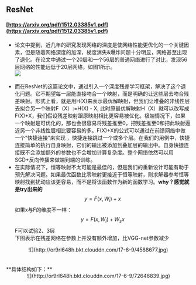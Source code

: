 ## ResNet
#### [https://arxiv.org/pdf/1512.03385v1.pdf](https://arxiv.org/pdf/1512.03385v1.pdf)
* 论文中提到，近几年的研究发现网络的深度是使网络性能更优化的一个关键因素，但是随着网络深度的加深，梯度消失&爆炸问题十分明显，网络甚至出现了退化。在论文中通过一个20层和一个56层的普通网络进行了对比，发现56层网络的性能远低于20层网络，如图1所示。</br>
![](http://or9rl648h.bkt.clouddn.com/17-6-9/15370595.jpg)
<script type="text/javascript" src="http://cdn.mathjax.org/mathjax/latest/MathJax.js?config=default"></script>
* 而在ResNet的这篇论文中，通过引入一个深度残差学习框架，解决了这个退化问题。它不期望每一层能直接吻合一个映射，而是明确的让这些层去吻合残差映射。形式上看，就是用H(X)来表示最优解映射，但我们让堆叠的非线性层去拟合另一个映射F（X）:=H(X) - X, 此时原最优解映射H（X）就可以改写成F(X)+X，我们假设残差映射跟原映射相比更容易被优化。极端情况下，如果一个映射是可优化的，那也会很容易将残差推至0，把残差推至0和把此映射逼近另一个非线性层相比要容易的多。F(X)+X的公式可以通过在前馈网络中做一个“快捷连接”来实现 ，快捷连接跳过一个或多个层。在我们的用例中，快捷连接简单的执行自身映射，它们的输出被添加到叠加层的输出中。自身快捷连接既不会添加额外的参数也不会增加计算复杂度。整个网络依然可以用SGD+反向传播来做端到端的训练。
* 在实际情况下，恒等映射不太可能是最佳的，但是我们的重新设计可能有助于预先解决问题。如果最优函数比零映射更接近于恒等映射，则求解器参考恒等映射找到扰动应该更容易，而不是将该函数作为新的函数学习。**why？感觉就是try出来的**</br>
$$ y =F(x,{W_i})+x  $$
如果x与F的维度不一样：
$$ y =F(x,{W_i})+W_sx  $$
F可以试验2、3层</br>
下图表示在残差网络在参数上并没有额外增加，比VGG-net参数减少
<div align=center>
![](http://or9rl648h.bkt.clouddn.com/17-6-9/4588677.jpg)
</div>
</br>
</br>**具体结构如下：**</br>
<div align=center>
![](http://or9rl648h.bkt.clouddn.com/17-6-9/72646839.jpg)
</div>


